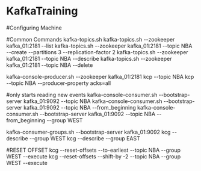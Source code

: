 # KafkaTraining

#Configuring Machine

#Common Commands
kafka-topics.sh
kafka-topics.sh --zookeeper kafka_01:2181 --list
kafka-topics.sh --zookeeper kafka_01:2181 --topic NBA --create --partitions 3 --replication-factor 2
kafka-topics.sh --zookeeper kafka_01:2181 --topic NBA --describe
kafka-topics.sh --zookeeper kafka_01:2181 --topic NBA --delete

kafka-console-producer.sh --zookeeper kafka_01:2181
kcp --topic NBA
kcp --topic NBA --producer-property acks=all

#only starts reading new events
kafka-console-consumer.sh --bootstrap-server kafka_01:9092 --topic NBA
kafka-console-consumer.sh --bootstrap-server kafka_01:9092 --topic NBA --from_beginning
kafka-console-consumer.sh --bootstrap-server kafka_01:9092 --topic NBA --from_beginning --group WEST

kafka-consumer-groups.sh --bootstrap-server kafka_01:9092 
kcg --describe --group WEST
kcg --describe --group EAST

#RESET OFFSET
kcg --reset-offsets --to-earliest --topic NBA --group WEST --execute
kcg --reset-offsets --shift-by -2 --topic NBA --group WEST --execute